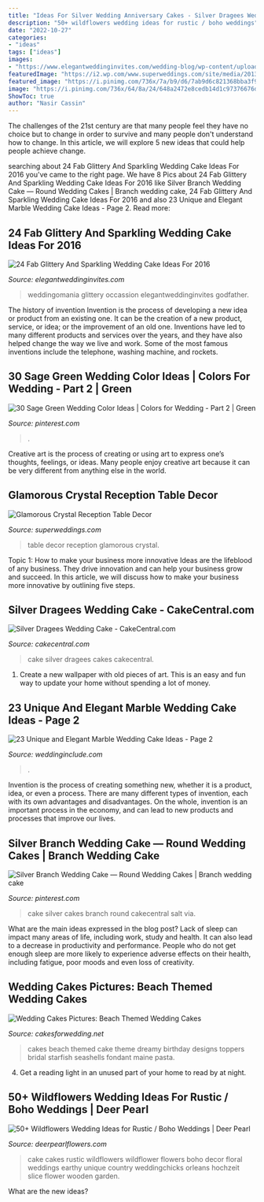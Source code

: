 ```yaml
---
title: "Ideas For Silver Wedding Anniversary Cakes - Silver Dragees Wedding Cake"
description: "50+ wildflowers wedding ideas for rustic / boho weddings"
date: "2022-10-27"
categories:
- "ideas"
tags: ["ideas"]
images:
- "https://www.elegantweddinginvites.com/wedding-blog/wp-content/uploads/2015/12/Pretty-One-Tier-silver-Wedding-Cakes-To-Get-Inspired.jpg"
featuredImage: "https://i2.wp.com/www.superweddings.com/site/media/2013/03/wedding-crystals-table-decor.jpg"
featured_image: "https://i.pinimg.com/736x/7a/b9/d6/7ab9d6c821368bba3f909b385c923c78--round-wedding-cakes-silver-wedding-cakes.jpg"
image: "https://i.pinimg.com/736x/64/8a/24/648a2472e8cedb14d1c97376676d9d8c.jpg"
ShowToc: true
author: "Nasir Cassin"
---
```



The challenges of the 21st century are that many people feel they have no choice but to change in order to survive and many people don't understand how to change. In this article, we will explore 5 new ideas that could help people achieve change.

	

		
searching about 24 Fab Glittery And Sparkling Wedding Cake Ideas For 2016 you've came to the right page. We have 8 Pics about 24 Fab Glittery And Sparkling Wedding Cake Ideas For 2016 like Silver Branch Wedding Cake — Round Wedding Cakes | Branch wedding cake, 24 Fab Glittery And Sparkling Wedding Cake Ideas For 2016 and also 23 Unique and Elegant Marble Wedding Cake Ideas - Page 2. Read more:
		
    
## 24 Fab Glittery And Sparkling Wedding Cake Ideas For 2016

<img loading=lazy src="https://www.elegantweddinginvites.com/wedding-blog/wp-content/uploads/2015/12/Pretty-One-Tier-silver-Wedding-Cakes-To-Get-Inspired.jpg" onerror="this.onerror=null;this.src='https://tse3.mm.bing.net/th?id=OIP.mReYzckrGxT6Yxh58Yn5TAHaLH&amp;pid=15.1';" alt="24 Fab Glittery And Sparkling Wedding Cake Ideas For 2016">

_Source: elegantweddinginvites.com_

>weddingomania glittery occassion elegantweddinginvites godfather. 

	

The history of invention
Invention is the process of developing a new idea or product from an existing one. It can be the creation of a new product, service, or idea; or the improvement of an old one. Inventions have led to many different products and services over the years, and they have also helped change the way we live and work. Some of the most famous inventions include the telephone, washing machine, and rockets.

    
## 30 Sage Green Wedding Color Ideas | Colors For Wedding - Part 2 | Green

<img loading=lazy src="https://i.pinimg.com/736x/64/8a/24/648a2472e8cedb14d1c97376676d9d8c.jpg" onerror="this.onerror=null;this.src='https://tse3.mm.bing.net/th?id=OIP.TeUnNvZXAcjOPpOpPxvxMAHaLH&amp;pid=15.1';" alt="30 Sage Green Wedding Color Ideas | Colors for Wedding - Part 2 | Green">

_Source: pinterest.com_

>. 

	

Creative art is the process of creating or using art to express one’s thoughts, feelings, or ideas. Many people enjoy creative art because it can be very different from anything else in the world.

    
## Glamorous Crystal Reception Table Decor

<img loading=lazy src="https://i2.wp.com/www.superweddings.com/site/media/2013/03/wedding-crystals-table-decor.jpg" onerror="this.onerror=null;this.src='https://tse4.mm.bing.net/th?id=OIP.rNhcHgXKT2Bx_oUp3q74SQHaLH&amp;pid=15.1';" alt="Glamorous Crystal Reception Table Decor">

_Source: superweddings.com_

>table decor reception glamorous crystal. 

	

Topic 1: How to make your business more innovative
Ideas are the lifeblood of any business. They drive innovation and can help your business grow and succeed. In this article, we will discuss how to make your business more innovative by outlining five steps.

    
## Silver Dragees Wedding Cake - CakeCentral.com

<img loading=lazy src="https://cdn001.cakecentral.com/gallery/2015/03/900_7613259MKi_silver-dragees-wedding-cake.jpg" onerror="this.onerror=null;this.src='https://tse4.mm.bing.net/th?id=OIP.NRIep7TZ7OPpzJW5csqUIwHaNC&amp;pid=15.1';" alt="Silver Dragees Wedding Cake - CakeCentral.com">

_Source: cakecentral.com_

>cake silver dragees cakes cakecentral. 

	

1. Create a new wallpaper with old pieces of art. This is an easy and fun way to update your home without spending a lot of money.

    
## 23 Unique And Elegant Marble Wedding Cake Ideas - Page 2

<img loading=lazy src="http://www.weddinginclude.com/wp-content/uploads/2017/06/Trendy-Gold-and-Marble-Wedding-Cakes.jpg" onerror="this.onerror=null;this.src='https://tse2.mm.bing.net/th?id=OIP.yEmjzE5tHDoZ3JFaPVgpzQHaLG&amp;pid=15.1';" alt="23 Unique and Elegant Marble Wedding Cake Ideas - Page 2">

_Source: weddinginclude.com_

>. 

	

Invention is the process of creating something new, whether it is a product, idea, or even a process. There are many different types of invention, each with its own advantages and disadvantages. On the whole, invention is an important process in the economy, and can lead to new products and processes that improve our lives.

    
## Silver Branch Wedding Cake — Round Wedding Cakes | Branch Wedding Cake

<img loading=lazy src="https://i.pinimg.com/736x/7a/b9/d6/7ab9d6c821368bba3f909b385c923c78--round-wedding-cakes-silver-wedding-cakes.jpg" onerror="this.onerror=null;this.src='https://tse4.mm.bing.net/th?id=OIP.pqVsYfMClgobjpGIoR93PgHaLH&amp;pid=15.1';" alt="Silver Branch Wedding Cake — Round Wedding Cakes | Branch wedding cake">

_Source: pinterest.com_

>cake silver cakes branch round cakecentral salt via. 

	

What are the main ideas expressed in the blog post?
Lack of sleep can impact many areas of life, including work, study and health. It can also lead to a decrease in productivity and performance. People who do not get enough sleep are more likely to experience adverse effects on their health, including fatigue, poor moods and even loss of creativity.

    
## Wedding Cakes Pictures: Beach Themed Wedding Cakes

<img loading=lazy src="http://1.bp.blogspot.com/-NEuOF66i9lQ/UK6K-br9wQI/AAAAAAAAHfo/RayF5y_ExVU/s1600/IMGP5646.jpg" onerror="this.onerror=null;this.src='https://tse1.mm.bing.net/th?id=OIP.yoXKwpI99_3b0xVp0Rlp2AHaJ4&amp;pid=15.1';" alt="Wedding Cakes Pictures: Beach Themed Wedding Cakes">

_Source: cakesforwedding.net_

>cakes beach themed cake theme dreamy birthday designs toppers bridal starfish seashells fondant maine pasta. 

	

4. Get a reading light in an unused part of your home to read by at night.

    
## 50+ Wildflowers Wedding Ideas For Rustic / Boho Weddings | Deer Pearl

<img loading=lazy src="http://www.deerpearlflowers.com/wp-content/uploads/2015/05/beautiful-white-wedding-cake-with-floral-decor.jpg" onerror="this.onerror=null;this.src='https://tse4.mm.bing.net/th?id=OIP.3r5l9i-vyWHII3XkbrUzrAHaLI&amp;pid=15.1';" alt="50+ Wildflowers Wedding Ideas for Rustic / Boho Weddings | Deer Pearl">

_Source: deerpearlflowers.com_

>cake cakes rustic wildflowers wildflower flowers boho decor floral weddings earthy unique country weddingchicks orleans hochzeit slice flower wooden garden. 

	

What are the new ideas?
 

